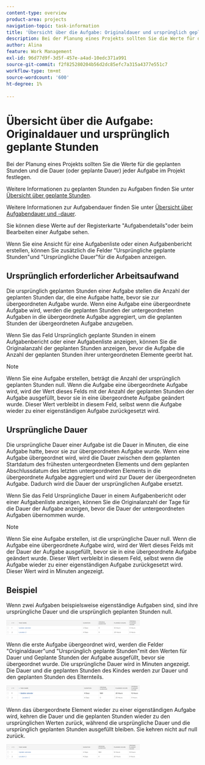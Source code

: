 ```yaml
---
content-type: overview
product-area: projects
navigation-topic: task-information
title: 'Übersicht über die Aufgabe: Originaldauer und ursprünglich geplante Stunden'
description: Bei der Planung eines Projekts sollten Sie die Werte für die geplanten Stunden und die Dauer (oder geplante Dauer) jeder Aufgabe im Projekt festlegen.
author: Alina
feature: Work Management
exl-id: 96d77d9f-3d5f-457e-a4ad-10edc371a991
source-git-commit: f2f825280204b56d2dc85efc7a315a4377e551c7
workflow-type: tm+mt
source-wordcount: '600'
ht-degree: 1%

---
```


# Übersicht über die Aufgabe: Originaldauer und ursprünglich geplante Stunden

Bei der Planung eines Projekts sollten Sie die Werte für die geplanten Stunden und die Dauer (oder geplante Dauer) jeder Aufgabe im Projekt festlegen.

Weitere Informationen zu geplanten Stunden zu Aufgaben finden Sie unter [Übersicht über geplante Stunden](../../../manage-work/tasks/task-information/planned-hours.md).

Weitere Informationen zur Aufgabendauer finden Sie unter [Übersicht über Aufgabendauer und -dauer](../../../manage-work/tasks/taskdurtn/task-duration-and-duration-type.md).

Sie können diese Werte auf der Registerkarte &quot;Aufgabendetails&quot;oder beim Bearbeiten einer Aufgabe sehen.

Wenn Sie eine Ansicht für eine Aufgabenliste oder einen Aufgabenbericht erstellen, können Sie zusätzlich die Felder &quot;Ursprüngliche geplante Stunden&quot;und &quot;Ursprüngliche Dauer&quot;für die Aufgaben anzeigen.

## Ursprünglich erforderlicher Arbeitsaufwand

Die ursprünglich geplanten Stunden einer Aufgabe stellen die Anzahl der geplanten Stunden dar, die eine Aufgabe hatte, bevor sie zur übergeordneten Aufgabe wurde. Wenn eine Aufgabe eine übergeordnete Aufgabe wird, werden die geplanten Stunden der untergeordneten Aufgaben in die übergeordnete Aufgabe aggregiert, um die geplanten Stunden der übergeordneten Aufgabe anzugeben.

Wenn Sie das Feld Ursprünglich geplante Stunden in einem Aufgabenbericht oder einer Aufgabenliste anzeigen, können Sie die Originalanzahl der geplanten Stunden anzeigen, bevor die Aufgabe die Anzahl der geplanten Stunden ihrer untergeordneten Elemente geerbt hat.

>[!NOTE]
>
>Wenn Sie eine Aufgabe erstellen, beträgt die Anzahl der ursprünglich geplanten Stunden null. Wenn die Aufgabe eine übergeordnete Aufgabe wird, wird der Wert dieses Felds mit der Anzahl der geplanten Stunden der Aufgabe ausgefüllt, bevor sie in eine übergeordnete Aufgabe geändert wurde. Dieser Wert verbleibt in diesem Feld, selbst wenn die Aufgabe wieder zu einer eigenständigen Aufgabe zurückgesetzt wird.

## Ursprüngliche Dauer

Die ursprüngliche Dauer einer Aufgabe ist die Dauer in Minuten, die eine Aufgabe hatte, bevor sie zur übergeordneten Aufgabe wurde. Wenn eine Aufgabe übergeordnet wird, wird die Dauer zwischen dem geplanten Startdatum des frühesten untergeordneten Elements und dem geplanten Abschlussdatum des letzten untergeordneten Elements in die übergeordnete Aufgabe aggregiert und wird zur Dauer der übergeordneten Aufgabe. Dadurch wird die Dauer der ursprünglichen Aufgabe ersetzt.

Wenn Sie das Feld Ursprüngliche Dauer in einem Aufgabenbericht oder einer Aufgabenliste anzeigen, können Sie die Originalanzahl der Tage für die Dauer der Aufgabe anzeigen, bevor die Dauer der untergeordneten Aufgaben übernommen wurde.

>[!NOTE]
>
>Wenn Sie eine Aufgabe erstellen, ist die ursprüngliche Dauer null. Wenn die Aufgabe eine übergeordnete Aufgabe wird, wird der Wert dieses Felds mit der Dauer der Aufgabe ausgefüllt, bevor sie in eine übergeordnete Aufgabe geändert wurde. Dieser Wert verbleibt in diesem Feld, selbst wenn die Aufgabe wieder zu einer eigenständigen Aufgabe zurückgesetzt wird. Dieser Wert wird in Minuten angezeigt.

## Beispiel

Wenn zwei Aufgaben beispielsweise eigenständige Aufgaben sind, sind ihre ursprüngliche Dauer und die ursprünglich geplanten Stunden null.

![original_scheduled_hours_and_duration_without_parent.png](assets/original-planned-hours-and-duration-without-parent-350x38.png)

Wenn die erste Aufgabe übergeordnet wird, werden die Felder &quot;Originaldauer&quot;und &quot;Ursprünglich geplante Stunden&quot;mit den Werten für Dauer und Geplante Stunden der Aufgabe ausgefüllt, bevor sie übergeordnet wurde. Die ursprüngliche Dauer wird in Minuten angezeigt. Die Dauer und die geplanten Stunden des Kindes werden zur Dauer und den geplanten Stunden des Elternteils.

![original_and_scheduled_hours_with_a_parent_task.png](assets/original-and-planned-hours-with-a-parent-task-350x38.png)

Wenn das übergeordnete Element wieder zu einer eigenständigen Aufgabe wird, kehren die Dauer und die geplanten Stunden wieder zu den ursprünglichen Werten zurück, während die ursprüngliche Dauer und die ursprünglich geplanten Stunden ausgefüllt bleiben. Sie kehren nicht auf null zurück.

![original_duration_and_scheduled_hours_after_reversal_of_a_parent.png](assets/original-duration-and-planned-hours-after-reversal-of-a-parent-350x39.png)
